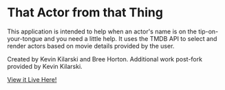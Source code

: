 # That Actor from that Thing

This application is intended to help when an actor's name is on the tip-on-your-tongue and you need a little help. It uses the TMDB API to select and render actors based on movie details provided by the user.

Created by Kevin Kilarski and Bree Horton.  Additional work post-fork provided by Kevin Kilarski.

[View it Live Here!](https://that-actor-from-that-thing.netlify.app/)
